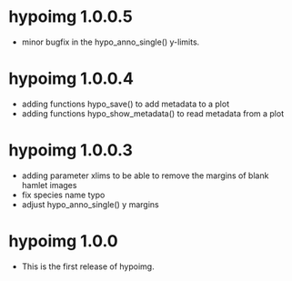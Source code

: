 # hypoimg 1.0.0.5

* minor bugfix in the hypo_anno_single() y-limits.

# hypoimg 1.0.0.4

* adding functions hypo_save() to add metadata to a plot
* adding functions hypo_show_metadata() to read metadata from a plot

# hypoimg 1.0.0.3

* adding parameter xlims to be able to remove the margins of blank hamlet images 
* fix species name typo
* adjust hypo_anno_single() y margins

# hypoimg 1.0.0

* This is the first release of hypoimg.
